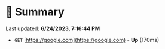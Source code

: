 # 📖 Summary
Last updated: **6/24/2023, 7:16:44 PM**

- `GET` [https://google.com](https://google.com) - **Up** (170ms)
